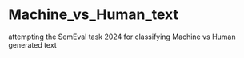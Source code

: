 # Machine_vs_Human_text
attempting the SemEval task 2024 for classifying Machine vs Human generated text
